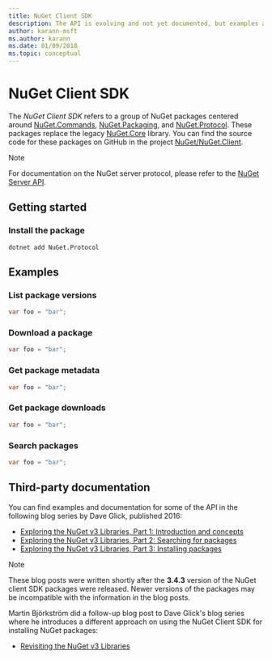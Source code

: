 ```yaml
---
title: NuGet Client SDK
description: The API is evolving and not yet documented, but examples are available on Dave Glick's blog.
author: karann-msft
ms.author: karann
ms.date: 01/09/2018
ms.topic: conceptual
---
```


# NuGet Client SDK

The *NuGet Client SDK* refers to a group of NuGet packages centered around [NuGet.Commands](https://www.nuget.org/packages/NuGet.Commands), [NuGet.Packaging](https://www.nuget.org/packages/NuGet.Packaging), and [NuGet.Protocol](https://www.nuget.org/packages/NuGet.Protocol). These packages replace the legacy [NuGet.Core](https://www.nuget.org/packages/NuGet.Core/) library. You can find the source code for these packages on GitHub in the project [NuGet/NuGet.Client](https://github.com/NuGet/NuGet.Client).

> [!Note]
>  For documentation on the NuGet server protocol, please refer to the [NuGet Server API](~/api/overview.md).

## Getting started

### Install the package

```
dotnet add NuGet.Protocol
```

## Examples

### List package versions

```csharp
var foo = "bar";
```

### Download a package

```csharp
var foo = "bar";
```

### Get package metadata 

```csharp
var foo = "bar";
```

### Get package downloads

```csharp
var foo = "bar";
```

### Search packages

```csharp
var foo = "bar";
```

## Third-party documentation

You can find examples and documentation for some of the API in the following blog series by Dave Glick, published 2016:

- [Exploring the NuGet v3 Libraries, Part 1: Introduction and concepts](http://daveaglick.com/posts/exploring-the-nuget-v3-libraries-part-1)
- [Exploring the NuGet v3 Libraries, Part 2: Searching for packages](http://daveaglick.com/posts/exploring-the-nuget-v3-libraries-part-2)
- [Exploring the NuGet v3 Libraries, Part 3: Installing packages](http://daveaglick.com/posts/exploring-the-nuget-v3-libraries-part-3)

> [!Note]
> These blog posts were written shortly after the **3.4.3** version of the NuGet client SDK packages were released.
> Newer versions of the packages may be incompatible with the information in the blog posts.

Martin Björkström did a follow-up blog post to Dave Glick's blog series where he introduces a different approach on using the NuGet Client SDK for installing NuGet packages:

- [Revisiting the NuGet v3 Libraries](https://martinbjorkstrom.com/posts/2018-09-19-revisiting-nuget-client-libraries)

